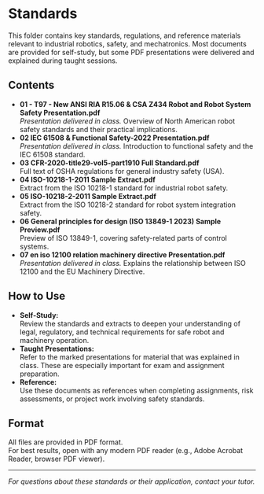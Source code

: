 # Standards

This folder contains key standards, regulations, and reference materials relevant to industrial robotics, safety, and mechatronics. Most documents are provided for self-study, but some PDF presentations were delivered and explained during taught sessions.

## Contents

- **01 - T97 - New ANSI RIA R15.06 & CSA Z434 Robot and Robot System Safety Presentation.pdf**  
  *Presentation delivered in class.* Overview of North American robot safety standards and their practical implications.
- **02 IEC 61508 & Functional Safety-2022 Presentation.pdf**  
  *Presentation delivered in class.* Introduction to functional safety and the IEC 61508 standard.
- **03 CFR-2020-title29-vol5-part1910 Full Standard.pdf**  
  Full text of OSHA regulations for general industry safety (USA).
- **04 ISO-10218-1-2011 Sample Extract.pdf**  
  Extract from the ISO 10218-1 standard for industrial robot safety.
- **05 ISO-10218-2-2011 Sample Extract.pdf**  
  Extract from the ISO 10218-2 standard for robot system integration safety.
- **06 General principles for design (ISO 13849-1 2023) Sample Preview.pdf**  
  Preview of ISO 13849-1, covering safety-related parts of control systems.
- **07 en iso 12100 relation machinery directive Presentation.pdf**  
  *Presentation delivered in class.* Explains the relationship between ISO 12100 and the EU Machinery Directive.

## How to Use

- **Self-Study:**  
  Review the standards and extracts to deepen your understanding of legal, regulatory, and technical requirements for safe robot and machinery operation.
- **Taught Presentations:**  
  Refer to the marked presentations for material that was explained in class. These are especially important for exam and assignment preparation.
- **Reference:**  
  Use these documents as references when completing assignments, risk assessments, or project work involving safety standards.

## Format

All files are provided in PDF format.  
For best results, open with any modern PDF reader (e.g., Adobe Acrobat Reader, browser PDF viewer).

---

*For questions about these standards or their application, contact your tutor.*